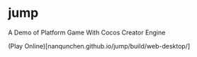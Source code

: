 # jump
A Demo of Platform Game With Cocos Creator Engine

(Play Online)[nanqunchen.github.io/jump/build/web-desktop/]
